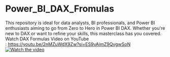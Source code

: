 # Power_BI_DAX_Fromulas
This repository is ideal for data analysts, BI professionals, and Power BI enthusiasts aiming to go from Zero to Hero in Power BI DAX. Whether you're new to DAX or want to refine your skills, this masterclass has you covered.
<br>
Watch DAX Formulas Video on YouTube  <br> : https://youtu.be/2nMZuWdX9Zw?si=ES9vAimZ9QvgwSoN
<br>
[![Watch the video](https://img.youtube.com/vi/2nMZuWdX9Zw/hqdefault.jpg)](https://youtu.be/2nMZuWdX9Zw?si=ES9vAimZ9QvgwSoN)

